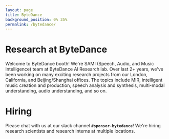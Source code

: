 ```yaml
---
layout: page
title: ByteDance
background_position: 0% 35% 
permalink: /bytedance/
---
```


# Research at ByteDance

Welcome to ByteDance booth! We're SAMI (Speech, Audio, and Music Intelligence) team at ByteDance AI Research lab. Over last 2+ years, we've been working on many exciting research projects from our London, California, and Beijing/Shanghai offices. The topics include MIR, intelligent music creation and production, speech analysis and synthesis, multi-modal understanding, audio understanding, and so on.

# Hiring
Please chat with us at our slack channel **`#sponsor-bytedance`**! We're hiring research scientists and research interns at multiple locations.
